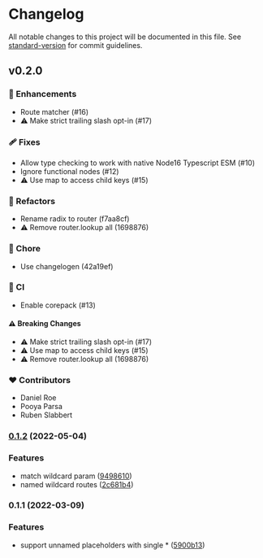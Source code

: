 # Changelog

All notable changes to this project will be documented in this file. See [standard-version](https://github.com/conventional-changelog/standard-version) for commit guidelines.

## v0.2.0


### 🚀 Enhancements

  - Route matcher (#16)
  - ⚠️  Make strict trailing slash opt-in (#17)

### 🩹 Fixes

  - Allow type checking to work with native Node16 Typescript ESM (#10)
  - Ignore functional nodes (#12)
  - ⚠️  Use map to access child keys (#15)

### 💅 Refactors

  - Rename radix to router (f7aa8cf)
  - ⚠️  Remove router.lookup all (1698876)

### 🏡 Chore

  - Use changelogen (42a19ef)

### 🤖 CI

  - Enable corepack (#13)

#### ⚠️  Breaking Changes

  - ⚠️  Make strict trailing slash opt-in (#17)
  - ⚠️  Use map to access child keys (#15)
  - ⚠️  Remove router.lookup all (1698876)

### ❤️  Contributors

- Daniel Roe
- Pooya Parsa
- Ruben Slabbert

### [0.1.2](https://github.com/unjs/radix3/compare/v0.1.1...v0.1.2) (2022-05-04)


### Features

* match wildcard param ([9498610](https://github.com/unjs/radix3/commit/9498610c18e5f10a3780f9653cb1dca8157c0e21))
* named wildcard routes ([2c681b4](https://github.com/unjs/radix3/commit/2c681b41ab787f7f33b910d86253761814e39910))

### 0.1.1 (2022-03-09)


### Features

* support unnamed placeholders with single * ([5900b13](https://github.com/unjs/radix3/commit/5900b135ef6a255713356c242455d837fd295751))
